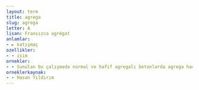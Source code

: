```yaml
---
layout: term
title: agrega
slug: agrega
letter: A
lisan: Fransızca agrégat
anlamlar:
- ► katışmaç
ozellikler:
- - isim
ornekler:
- - Sunulan bu çalışmada normal ve hafif agregalı betonlarda agrega hacim konsantrasyonunun betonun kısa süreli elastik ve elastik olmayan mekanik davranışına etkisi araştırıldı.
orneklerkaynak:
- - Hasan Yıldırım
---
```

